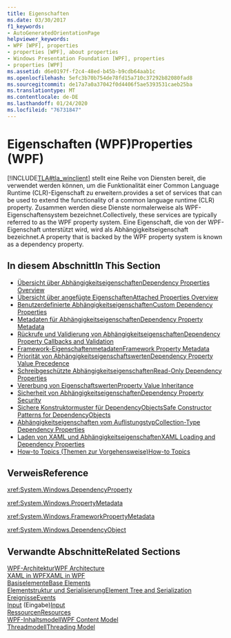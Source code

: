 ```yaml
---
title: Eigenschaften
ms.date: 03/30/2017
f1_keywords:
- AutoGeneratedOrientationPage
helpviewer_keywords:
- WPF [WPF], properties
- properties [WPF], about properties
- Windows Presentation Foundation [WPF], properties
- properties [WPF]
ms.assetid: d6e0197f-f2c4-48ed-b45b-b9cdb64aab1c
ms.openlocfilehash: 5efc3b70b754de78fd15a710c37292b82080fad8
ms.sourcegitcommit: de17a7a0a37042f0d4406f5ae5393531caeb25ba
ms.translationtype: MT
ms.contentlocale: de-DE
ms.lasthandoff: 01/24/2020
ms.locfileid: "76731847"
---
```

# <a name="properties-wpf"></a><span data-ttu-id="19d60-102">Eigenschaften (WPF)</span><span class="sxs-lookup"><span data-stu-id="19d60-102">Properties (WPF)</span></span>
[!INCLUDE[TLA#tla_winclient](../../../../includes/tlasharptla-winclient-md.md)] <span data-ttu-id="19d60-103">stellt eine Reihe von Diensten bereit, die verwendet werden können, um die Funktionalität einer Common Language Runtime (CLR)-Eigenschaft zu erweitern.</span><span class="sxs-lookup"><span data-stu-id="19d60-103">provides a set of services that can be used to extend the functionality of a common language runtime (CLR) property.</span></span> <span data-ttu-id="19d60-104">Zusammen werden diese Dienste normalerweise als WPF-Eigenschaftensystem bezeichnet.</span><span class="sxs-lookup"><span data-stu-id="19d60-104">Collectively, these services are typically referred to as the WPF property system.</span></span> <span data-ttu-id="19d60-105">Eine Eigenschaft, die von der WPF-Eigenschaft unterstützt wird, wird als Abhängigkeitseigenschaft bezeichnet.</span><span class="sxs-lookup"><span data-stu-id="19d60-105">A property that is backed by the WPF property system is known as a dependency property.</span></span>  
  
## <a name="in-this-section"></a><span data-ttu-id="19d60-106">In diesem Abschnitt</span><span class="sxs-lookup"><span data-stu-id="19d60-106">In This Section</span></span>  

- [<span data-ttu-id="19d60-107">Übersicht über Abhängigkeitseigenschaften</span><span class="sxs-lookup"><span data-stu-id="19d60-107">Dependency Properties Overview</span></span>](dependency-properties-overview.md)
- [<span data-ttu-id="19d60-108">Übersicht über angefügte Eigenschaften</span><span class="sxs-lookup"><span data-stu-id="19d60-108">Attached Properties Overview</span></span>](attached-properties-overview.md)
- [<span data-ttu-id="19d60-109">Benutzerdefinierte Abhängigkeitseigenschaften</span><span class="sxs-lookup"><span data-stu-id="19d60-109">Custom Dependency Properties</span></span>](custom-dependency-properties.md)
- [<span data-ttu-id="19d60-110">Metadaten für Abhängigkeitseigenschaften</span><span class="sxs-lookup"><span data-stu-id="19d60-110">Dependency Property Metadata</span></span>](dependency-property-metadata.md)
- [<span data-ttu-id="19d60-111">Rückrufe und Validierung von Abhängigkeitseigenschaften</span><span class="sxs-lookup"><span data-stu-id="19d60-111">Dependency Property Callbacks and Validation</span></span>](dependency-property-callbacks-and-validation.md)
- [<span data-ttu-id="19d60-112">Framework-Eigenschaftenmetadaten</span><span class="sxs-lookup"><span data-stu-id="19d60-112">Framework Property Metadata</span></span>](framework-property-metadata.md)
- [<span data-ttu-id="19d60-113">Priorität von Abhängigkeitseigenschaftswerten</span><span class="sxs-lookup"><span data-stu-id="19d60-113">Dependency Property Value Precedence</span></span>](dependency-property-value-precedence.md)
- [<span data-ttu-id="19d60-114">Schreibgeschützte Abhängigkeitseigenschaften</span><span class="sxs-lookup"><span data-stu-id="19d60-114">Read-Only Dependency Properties</span></span>](read-only-dependency-properties.md)
- [<span data-ttu-id="19d60-115">Vererbung von Eigenschaftswerten</span><span class="sxs-lookup"><span data-stu-id="19d60-115">Property Value Inheritance</span></span>](property-value-inheritance.md)
- [<span data-ttu-id="19d60-116">Sicherheit von Abhängigkeitseigenschaften</span><span class="sxs-lookup"><span data-stu-id="19d60-116">Dependency Property Security</span></span>](dependency-property-security.md)
- [<span data-ttu-id="19d60-117">Sichere Konstruktormuster für DependencyObjects</span><span class="sxs-lookup"><span data-stu-id="19d60-117">Safe Constructor Patterns for DependencyObjects</span></span>](safe-constructor-patterns-for-dependencyobjects.md)
- [<span data-ttu-id="19d60-118">Abhängigkeitseigenschaften vom Auflistungstyp</span><span class="sxs-lookup"><span data-stu-id="19d60-118">Collection-Type Dependency Properties</span></span>](collection-type-dependency-properties.md)
- [<span data-ttu-id="19d60-119">Laden von XAML und Abhängigkeitseigenschaften</span><span class="sxs-lookup"><span data-stu-id="19d60-119">XAML Loading and Dependency Properties</span></span>](xaml-loading-and-dependency-properties.md)
- [<span data-ttu-id="19d60-120">How-to Topics (Themen zur Vorgehensweise)</span><span class="sxs-lookup"><span data-stu-id="19d60-120">How-to Topics</span></span>](properties-how-to-topics.md)
  
## <a name="reference"></a><span data-ttu-id="19d60-121">Verweis</span><span class="sxs-lookup"><span data-stu-id="19d60-121">Reference</span></span>  
 <xref:System.Windows.DependencyProperty>  
  
 <xref:System.Windows.PropertyMetadata>  
  
 <xref:System.Windows.FrameworkPropertyMetadata>  
  
 <xref:System.Windows.DependencyObject>  
  
## <a name="related-sections"></a><span data-ttu-id="19d60-122">Verwandte Abschnitte</span><span class="sxs-lookup"><span data-stu-id="19d60-122">Related Sections</span></span>  
 [<span data-ttu-id="19d60-123">WPF-Architektur</span><span class="sxs-lookup"><span data-stu-id="19d60-123">WPF Architecture</span></span>](wpf-architecture.md)  
  [<span data-ttu-id="19d60-124">XAML in WPF</span><span class="sxs-lookup"><span data-stu-id="19d60-124">XAML in WPF</span></span>](xaml-in-wpf.md)  
  [<span data-ttu-id="19d60-125">Basiselemente</span><span class="sxs-lookup"><span data-stu-id="19d60-125">Base Elements</span></span>](base-elements.md)  
  [<span data-ttu-id="19d60-126">Elementstruktur und Serialisierung</span><span class="sxs-lookup"><span data-stu-id="19d60-126">Element Tree and Serialization</span></span>](element-tree-and-serialization.md)  
  [<span data-ttu-id="19d60-127">Ereignisse</span><span class="sxs-lookup"><span data-stu-id="19d60-127">Events</span></span>](events-wpf.md)  
  <span data-ttu-id="19d60-128">[Input](input-wpf.md) (Eingabe)</span><span class="sxs-lookup"><span data-stu-id="19d60-128">[Input](input-wpf.md)</span></span>  
  [<span data-ttu-id="19d60-129">Ressourcen</span><span class="sxs-lookup"><span data-stu-id="19d60-129">Resources</span></span>](resources-wpf.md)  
  [<span data-ttu-id="19d60-130">WPF-Inhaltsmodell</span><span class="sxs-lookup"><span data-stu-id="19d60-130">WPF Content Model</span></span>](../controls/wpf-content-model.md)  
  [<span data-ttu-id="19d60-131">Threadmodell</span><span class="sxs-lookup"><span data-stu-id="19d60-131">Threading Model</span></span>](threading-model.md)
